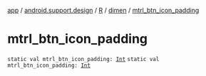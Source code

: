 [app](../../../index.md) / [android.support.design](../../index.md) / [R](../index.md) / [dimen](index.md) / [mtrl_btn_icon_padding](./mtrl_btn_icon_padding.md)

# mtrl_btn_icon_padding

`static val mtrl_btn_icon_padding: `[`Int`](https://kotlinlang.org/api/latest/jvm/stdlib/kotlin/-int/index.html)
`static val mtrl_btn_icon_padding: `[`Int`](https://kotlinlang.org/api/latest/jvm/stdlib/kotlin/-int/index.html)